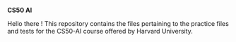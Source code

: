 **__CS50 AI__**

Hello there ! This repository contains the files pertaining to the practice files and tests for the CS50-AI course offered by Harvard University.
